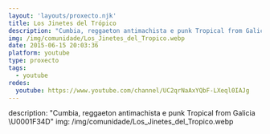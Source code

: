 ```yaml
---
layout: 'layouts/proxecto.njk'
title: Los Jinetes del Trópico
description: "Cumbia, reggaeton antimachista e punk Tropical from Galicia \U0001F34D"
img: /img/comunidade/Los_Jinetes_del_Tropico.webp
date: 2015-06-15 20:03:36
platform: youtube
type: proxecto
tags:
  - youtube
redes:
  youtube: https://www.youtube.com/channel/UC2qrNaAxYQbF-LXeql0IAJg
---
```

description: "Cumbia, reggaeton antimachista e punk Tropical from Galicia \U0001F34D"
img: /img/comunidade/Los_Jinetes_del_Tropico.webp

